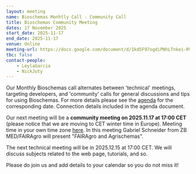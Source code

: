 ```yaml
---
layout: meeting
name: Bioschemas Monhtly Call - Community Call
title: Bioschemas Community Meeting
dates: 17 November 2025
start_date: 2025-11-17
end_date: 2025-11-17
venue: Online
meeting-url: https://docs.google.com/document/d/1kd5F97ogdiPNhLTnkei-RVR8TC8Ohpc5QSPX3KsfDrk
tbc: false
contact-people:
    - LeylaGarcia
    - NickJuty
---
```


Our Monthly Bioschemas call alternates between 'technical' meetings, targeting developers, and 'community' calls for general discussions and tips for using Bioschemas. For more details please see the [agenda](https://docs.google.com/document/d/1kd5F97ogdiPNhLTnkei-RVR8TC8Ohpc5QSPX3KsfDrk) for the corresponding date. Connection details included in the agenda document. 

Our next meeting will be a **community meeting on 2025.11.17 at 17:00 CET** (please notice that we are moving to CET winter time in Europe). Meeting time in your own time zone [here](https://www.timeanddate.com/worldclock/fixedtime.html?msg=Bioschemas&iso=20251117T16). In this meeting Gabriel Schneider from ZB MED/FAIRAgro will present "FAIRAgro and Agrischemas". 

The next technical meeting will be in 2025.12.15 at 17:00 CET. We will discuss subjects related to the web page, tutorials, and so. 

Please do join us and add details to your calendar so you do not miss it!

